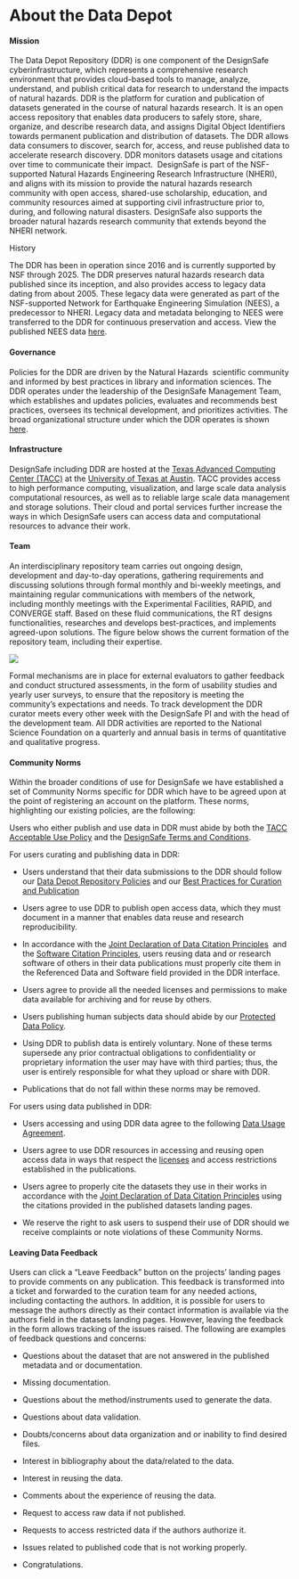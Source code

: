 # About the Data Depot

  

#### Mission

The Data Depot Repository (DDR) is one component of the DesignSafe cyberinfrastructure, which represents a comprehensive research environment that provides cloud-based tools to manage, analyze, understand, and publish critical data for research to understand the impacts of natural hazards. DDR is the platform for curation and publication of datasets generated in the course of natural hazards research. It is an open access repository that enables data producers to safely store, share, organize, and describe research data, and assigns Digital Object Identifiers towards permanent publication and distribution of datasets. The DDR allows data consumers to discover, search for, access, and reuse published data to accelerate research discovery. DDR monitors datasets usage and citations over time to communicate their impact.  DesignSafe is part of the NSF-supported Natural Hazards Engineering Research Infrastructure (NHERI), and aligns with its mission to provide the natural hazards research community with open access, shared-use scholarship, education, and community resources aimed at supporting civil infrastructure prior to, during, and following natural disasters. DesignSafe also supports the broader natural hazards research community that extends beyond the NHERI network.

History

The DDR has been in operation since 2016 and is currently supported by NSF through 2025. The DDR preserves natural hazards research data published since its inception, and also provides access to legacy data dating from about 2005. These legacy data were generated as part of the NSF-supported Network for Earthquake Engineering Simulation (NEES), a predecessor to NHERI. Legacy data and metadata belonging to NEES were transferred to the DDR for continuous preservation and access. View the published NEES data [here](https://designsafe-ci.org/data/browser/public/nees.public).

#### Governance

Policies for the DDR are driven by the Natural Hazards  scientific community and informed by best practices in library and information sciences. The DDR operates under the leadership of the DesignSafe Management Team, which establishes and updates policies, evaluates and recommends best practices, oversees its technical development, and prioritizes activities. The broad organizational structure under which the DDR operates is shown [here](https://designsafe-ci.org/about/designsafe/).

#### Infrastructure

DesignSafe including DDR are hosted at the [Texas Advanced Computing Center (TACC)](https://tacc.utexas.edu/) at the [University of Texas at Austin](https://www.utexas.edu/). TACC provides access to high performance computing, visualization, and large scale data analysis computational resources, as well as to reliable large scale data management and storage solutions. Their cloud and portal services further increase the ways in which DesignSafe users can access data and computational resources to advance their work.

#### Team

An interdisciplinary repository team carries out ongoing design, development and day-to-day operations, gathering requirements and discussing solutions through formal monthly and bi-weekly meetings, and maintaining regular communications with members of the network, including monthly meetings with the Experimental Facilities, RAPID, and CONVERGE staff. Based on these fluid communications, the RT designs functionalities, researches and develops best-practices, and implements agreed-upon solutions. The figure below shows the current formation of the repository team, including their expertise.

![](https://lh7-rt.googleusercontent.com/docsz/AD_4nXffGhgFFmCvmm1rXMYSkhwcSq7srviB2r_Vvm8wDJv5u5eYoxGVD7wtNqgK74opTVy_JDV5DWQMVfzv8S6R5G4dcAmBwoubkWc8jsjjxYn57h8KvadKUeLWp5GuBy-ujoRwi4zWsw?key=5Dna0b-2yhoGiwcpYmzxUA)

Formal mechanisms are in place for external evaluators to gather feedback and conduct structured assessments, in the form of usability studies and yearly user surveys, to ensure that the repository is meeting the community’s expectations and needs. To track development the DDR curator meets every other week with the DesignSafe PI and with the head of the development team. All DDR activities are reported to the National Science Foundation on a quarterly and annual basis in terms of quantitative and qualitative progress.

#### Community Norms

Within the broader conditions of use for DesignSafe we have established a set of Community Norms specific for DDR which have to be agreed upon at the point of registering an account on the platform. These norms, highlighting our existing policies, are the following:

Users who either publish and use data in DDR must abide by both the [TACC Acceptable Use Policy](https://tacc.utexas.edu/use-tacc/user-policies/) and the [DesignSafe Terms and Conditions](https://www.designsafe-ci.org/account/terms-conditions/).

For users curating and publishing data in DDR:

*   Users understand that their data submissions to the DDR should follow our [Data Depot Repository Policies](https://docs.google.com/document/d/1a1KSeyezPCwjDIHBSP2EEwauWFUKy_RiVVqKVepUAUA/edit?tab=t.0#heading=h.jcgpuqc6jitr) and our [Best Practices for Curation and Publication](https://docs.google.com/document/d/1a1KSeyezPCwjDIHBSP2EEwauWFUKy_RiVVqKVepUAUA/edit?tab=t.0#heading=h.yd85kbcdlgs9) 
    
*   Users agree to use DDR to publish open access data, which they must document in a manner that enables data reuse and research reproducibility.
    
*   In accordance with the [Joint Declaration of Data Citation Principles](https://force11.org/info/joint-declaration-of-data-citation-principles-final/)  and the [Software Citation Principles](https://force11.org/info/software-citation-principles-published-2016/), users reusing data and or research software of others in their data publications must properly cite them in the Referenced Data and Software field provided in the DDR interface.
    
*   Users agree to provide all the needed licenses and permissions to make data available for archiving and for reuse by others.
    
*   Users publishing human subjects data should abide by our [Protected Data Policy](https://docs.google.com/document/d/1a1KSeyezPCwjDIHBSP2EEwauWFUKy_RiVVqKVepUAUA/edit?tab=t.0#heading=h.gr7h4hq8k2fp).
    
*   Using DDR to publish data is entirely voluntary. None of these terms supersede any prior contractual obligations to confidentiality or proprietary information the user may have with third parties; thus, the user is entirely responsible for what they upload or share with DDR. 
    
*   Publications that do not fall within these norms may be removed.
    

  

For users using data published in DDR:

*   Users accessing and using DDR data agree to the following [Data Usage Agreement](https://docs.google.com/document/d/1a1KSeyezPCwjDIHBSP2EEwauWFUKy_RiVVqKVepUAUA/edit?tab=t.0#heading=h.ng2qd9najkd9).
    
*   Users agree to use DDR resources in accessing and reusing open access data in ways that respect the [licenses](https://docs.google.com/document/d/1a1KSeyezPCwjDIHBSP2EEwauWFUKy_RiVVqKVepUAUA/edit?tab=t.0#heading=h.fx2w0xfrwc1c) and access restrictions established in the publications.
    
*   Users agree to properly cite the datasets they use in their works in accordance with the [Joint Declaration of Data Citation Principles](https://force11.org/info/joint-declaration-of-data-citation-principles-final/) using the citations provided in the published datasets landing pages.
    
*   We reserve the right to ask users to suspend their use of DDR should we receive complaints or note violations of these Community Norms.
    

  

#### Leaving Data Feedback

Users can click a “Leave Feedback” button on the projects’ landing pages to provide comments on any publication. This feedback is transformed into a ticket and forwarded to the curation team for any needed actions, including contacting the authors. In addition, it is possible for users to message the authors directly as their contact information is available via the authors field in the datasets landing pages. However, leaving the feedback in the form allows tracking of the issues raised. The following are examples of feedback questions and concerns:

*   Questions about the dataset that are not answered in the published metadata and or documentation.
    
*   Missing documentation.
    
*   Questions about the method/instruments used to generate the data.
    
*   Questions about data validation.
    
*   Doubts/concerns about data organization and or inability to find desired files.
    
*   Interest in bibliography about the data/related to the data.
    
*   Interest in reusing the data.
    
*   Comments about the experience of reusing the data.
    
*   Request to access raw data if not published.
    
*   Requests to access restricted data if the authors authorize it. 
    
*   Issues related to published code that is not working properly.
    
*   Congratulations.
